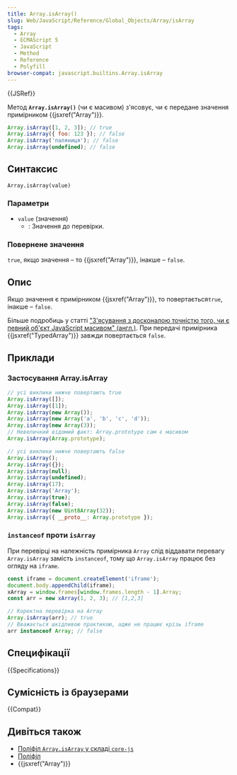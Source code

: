 ```yaml
---
title: Array.isArray()
slug: Web/JavaScript/Reference/Global_Objects/Array/isArray
tags:
  - Array
  - ECMAScript 5
  - JavaScript
  - Method
  - Reference
  - Polyfill
browser-compat: javascript.builtins.Array.isArray
---
```


{{JSRef}}

Метод **`Array.isArray()`** (чи є масивом) з'ясовує, чи є передане значення примірником {{jsxref("Array")}}.

```js
Array.isArray([1, 2, 3]); // true
Array.isArray({ foo: 123 }); // false
Array.isArray('паляниця'); // false
Array.isArray(undefined); // false
```

## Синтаксис

```js-nolint
Array.isArray(value)
```

### Параметри

- `value` (значення)
  - : Значення до перевірки.

### Повернене значення

`true`, якщо значення – то {{jsxref("Array")}}, інакше – `false`.

## Опис

Якщо значення є примірником {{jsxref("Array")}}, то повертається`true`, інакше – `false`.

Більше подробиць у статті ["З'ясування з досконалою точністю того, чи є певний об'єкт JavaScript масивом" (англ.)](https://web.mit.edu/jwalden/www/isArray.html).
При передачі примірника {{jsxref("TypedArray")}} завжди повертається `false`.

## Приклади

### Застосування Array.isArray

```js
// усі виклики нижче повертають true
Array.isArray([]);
Array.isArray([1]);
Array.isArray(new Array());
Array.isArray(new Array('a', 'b', 'c', 'd'));
Array.isArray(new Array(3));
// Невеличкий відомий факт: Array.prototype сам є масивом
Array.isArray(Array.prototype);

// усі виклики нижче повертають false
Array.isArray();
Array.isArray({});
Array.isArray(null);
Array.isArray(undefined);
Array.isArray(17);
Array.isArray('Array');
Array.isArray(true);
Array.isArray(false);
Array.isArray(new Uint8Array(32));
Array.isArray({ __proto__: Array.prototype });
```

### `instanceof` проти `isArray`

При перевірці на належність примірника `Array` слід віддавати перевагу `Array.isArray` замість `instanceof`, тому що `Array.isArray` працює без огляду на `iframe`.

```js
const iframe = document.createElement('iframe');
document.body.appendChild(iframe);
xArray = window.frames[window.frames.length - 1].Array;
const arr = new xArray(1, 2, 3); // [1,2,3]

// Коректна перевірка на Array
Array.isArray(arr); // true
// Вважається шкідливою практикою, адже не працює крізь iframe
arr instanceof Array; // false
```

## Специфікації

{{Specifications}}

## Сумісність із браузерами

{{Compat}}

## Дивіться також

- [Поліфіл `Array.isArray` у складі `core-js`](https://github.com/zloirock/core-js#ecmascript-array)
- [Поліфіл](https://github.com/behnammodi/polyfill/blob/master/array.polyfill.js)
- {{jsxref("Array")}}
